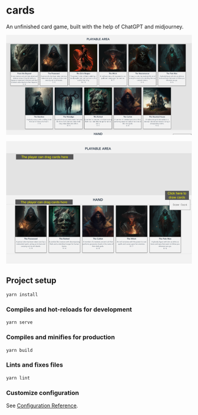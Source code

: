 # cards
An unfinished card game, built with the help of ChatGPT and midjourney.

![Cards](/public/images/readme_app.png "Optional Title")


![Game overview](/public/images/readme_app2.png "Optional Title")


## Project setup
```
yarn install
```

### Compiles and hot-reloads for development
```
yarn serve
```

### Compiles and minifies for production
```
yarn build
```

### Lints and fixes files
```
yarn lint
```

### Customize configuration
See [Configuration Reference](https://cli.vuejs.org/config/).
